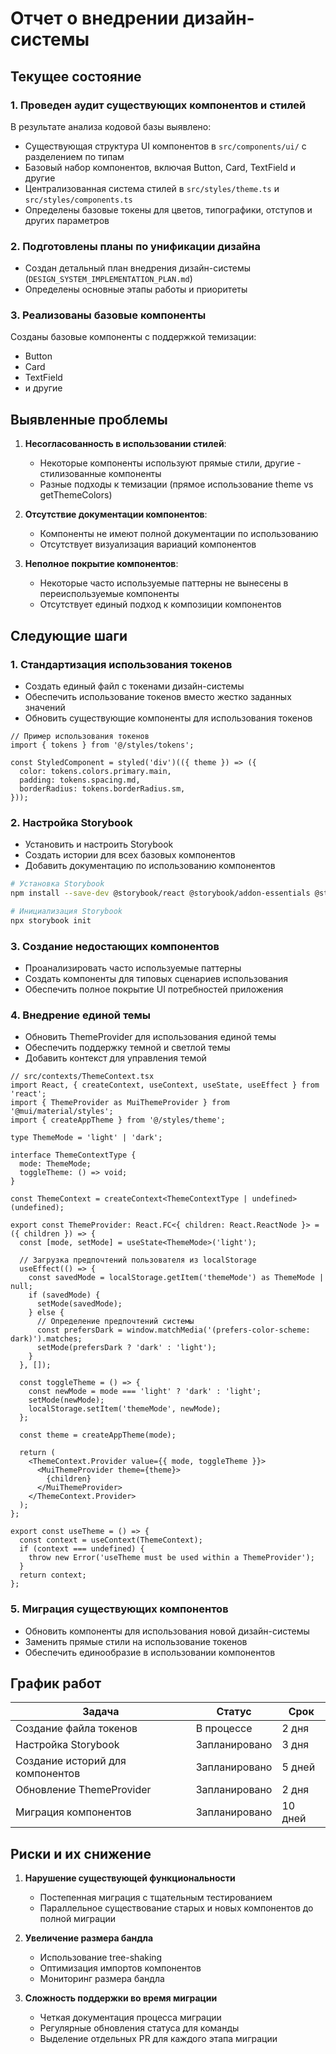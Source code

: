 # Отчет о внедрении дизайн-системы

## Текущее состояние

### 1. Проведен аудит существующих компонентов и стилей

В результате анализа кодовой базы выявлено:

- Существующая структура UI компонентов в `src/components/ui/` с разделением по типам
- Базовый набор компонентов, включая Button, Card, TextField и другие
- Централизованная система стилей в `src/styles/theme.ts` и `src/styles/components.ts`
- Определены базовые токены для цветов, типографики, отступов и других параметров

### 2. Подготовлены планы по унификации дизайна

- Создан детальный план внедрения дизайн-системы (`DESIGN_SYSTEM_IMPLEMENTATION_PLAN.md`)
- Определены основные этапы работы и приоритеты

### 3. Реализованы базовые компоненты

Созданы базовые компоненты с поддержкой темизации:
- Button
- Card
- TextField
- и другие

## Выявленные проблемы

1. **Несогласованность в использовании стилей**:
   - Некоторые компоненты используют прямые стили, другие - стилизованные компоненты
   - Разные подходы к темизации (прямое использование theme vs getThemeColors)

2. **Отсутствие документации компонентов**:
   - Компоненты не имеют полной документации по использованию
   - Отсутствует визуализация вариаций компонентов

3. **Неполное покрытие компонентов**:
   - Некоторые часто используемые паттерны не вынесены в переиспользуемые компоненты
   - Отсутствует единый подход к композиции компонентов

## Следующие шаги

### 1. Стандартизация использования токенов

- Создать единый файл с токенами дизайн-системы
- Обеспечить использование токенов вместо жестко заданных значений
- Обновить существующие компоненты для использования токенов

```tsx
// Пример использования токенов
import { tokens } from '@/styles/tokens';

const StyledComponent = styled('div')(({ theme }) => ({
  color: tokens.colors.primary.main,
  padding: tokens.spacing.md,
  borderRadius: tokens.borderRadius.sm,
}));
```

### 2. Настройка Storybook

- Установить и настроить Storybook
- Создать истории для всех базовых компонентов
- Добавить документацию по использованию компонентов

```bash
# Установка Storybook
npm install --save-dev @storybook/react @storybook/addon-essentials @storybook/addon-interactions

# Инициализация Storybook
npx storybook init
```

### 3. Создание недостающих компонентов

- Проанализировать часто используемые паттерны
- Создать компоненты для типовых сценариев использования
- Обеспечить полное покрытие UI потребностей приложения

### 4. Внедрение единой темы

- Обновить ThemeProvider для использования единой темы
- Обеспечить поддержку темной и светлой темы
- Добавить контекст для управления темой

```tsx
// src/contexts/ThemeContext.tsx
import React, { createContext, useContext, useState, useEffect } from 'react';
import { ThemeProvider as MuiThemeProvider } from '@mui/material/styles';
import { createAppTheme } from '@/styles/theme';

type ThemeMode = 'light' | 'dark';

interface ThemeContextType {
  mode: ThemeMode;
  toggleTheme: () => void;
}

const ThemeContext = createContext<ThemeContextType | undefined>(undefined);

export const ThemeProvider: React.FC<{ children: React.ReactNode }> = ({ children }) => {
  const [mode, setMode] = useState<ThemeMode>('light');
  
  // Загрузка предпочтений пользователя из localStorage
  useEffect(() => {
    const savedMode = localStorage.getItem('themeMode') as ThemeMode | null;
    if (savedMode) {
      setMode(savedMode);
    } else {
      // Определение предпочтений системы
      const prefersDark = window.matchMedia('(prefers-color-scheme: dark)').matches;
      setMode(prefersDark ? 'dark' : 'light');
    }
  }, []);
  
  const toggleTheme = () => {
    const newMode = mode === 'light' ? 'dark' : 'light';
    setMode(newMode);
    localStorage.setItem('themeMode', newMode);
  };
  
  const theme = createAppTheme(mode);
  
  return (
    <ThemeContext.Provider value={{ mode, toggleTheme }}>
      <MuiThemeProvider theme={theme}>
        {children}
      </MuiThemeProvider>
    </ThemeContext.Provider>
  );
};

export const useTheme = () => {
  const context = useContext(ThemeContext);
  if (context === undefined) {
    throw new Error('useTheme must be used within a ThemeProvider');
  }
  return context;
};
```

### 5. Миграция существующих компонентов

- Обновить компоненты для использования новой дизайн-системы
- Заменить прямые стили на использование токенов
- Обеспечить единообразие в использовании компонентов

## График работ

| Задача | Статус | Срок |
|--------|--------|------|
| Создание файла токенов | В процессе | 2 дня |
| Настройка Storybook | Запланировано | 3 дня |
| Создание историй для компонентов | Запланировано | 5 дней |
| Обновление ThemeProvider | Запланировано | 2 дня |
| Миграция компонентов | Запланировано | 10 дней |

## Риски и их снижение

1. **Нарушение существующей функциональности**
   - Постепенная миграция с тщательным тестированием
   - Параллельное существование старых и новых компонентов до полной миграции

2. **Увеличение размера бандла**
   - Использование tree-shaking
   - Оптимизация импортов компонентов
   - Мониторинг размера бандла

3. **Сложность поддержки во время миграции**
   - Четкая документация процесса миграции
   - Регулярные обновления статуса для команды
   - Выделение отдельных PR для каждого этапа миграции